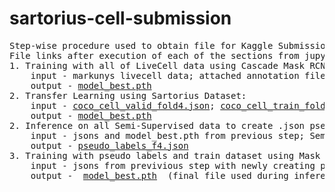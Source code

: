 # sartorius-cell-submission
<pre>
Step-wise procedure used to obtain file for Kaggle Submission
File links after execution of each of the sections from jupyter notebook attached:  
1. Training with all of LiveCell data using Cascade Mask RCNN: 
    input - markunys livecell data; attached annotation files; 
    output - <a href="https://drive.google.com/file/d/1-o3JVPLWx070rMrOxNHM4V-kHIANm2vG/view?usp=sharing" title="title">model_best.pth</a> 
2. Transfer Learning using Sartorius Dataset: 
    input - <a href="https://drive.google.com/file/d/1dPbOf9e480hx0sxVFGyo93B40sJMQUDl/view?usp=sharing" title="title">coco_cell_valid_fold4.json</a>; <a href="https://drive.google.com/file/d/1qvjruUgvlgfUY_K0YS_fiPlu3f6FLK-a/view?usp=sharing" title="title">coco_cell_train_fold4.json</a>; Sartorius Dataset
    output - <a href="https://drive.google.com/file/d/1CVWavXTMyjdT8IoiAW4AuDoV1qiO8VaJ/view?usp=sharing" title="title">model_best.pth</a>
2. Inference on all Semi-Supervised data to create .json pseudo_labels file; 
    input - jsons and model_best.pth from previous step; Semi Supervised Learning Dataset
    output - <a href="https://drive.google.com/file/d/1dOgM3O0YhNNoRvbedwV9DEMbxX_U-4bu/view?usp=sharing" title="title">pseudo_labels_f4.json</a> 
3. Training with pseudo labels and train dataset using Mask RCNN X101 Model:
    input - jsons from previvious step with newly creating pseudo json; Sartorius Dataset; Semi Supervised Learning Dataset
    output -  <a href="https://drive.google.com/file/d/1dOgM3O0YhNNoRvbedwV9DEMbxX_U-4bu/view?usp=sharing)" title="title">model_best.pth</a>  (final file used during inference on Kaggle Submission with Public LB - 0.314; Private - 0.323) 

</pre>
